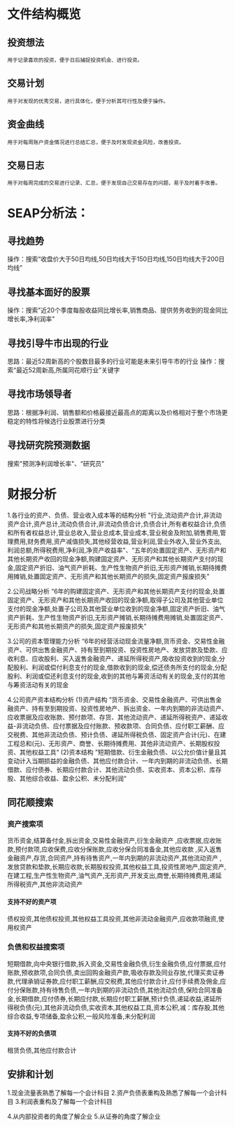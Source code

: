 # 文件结构概览
## 投资想法
    用于记录喜欢的投资，便于日后捕捉投资机会、进行投资。

## 交易计划
    用于对发现的优秀交易，进行具体化，便于分析其可行性及便于操作。

## 资金曲线
    用于对每周账户资金情况进行总结汇总，便于及时发现资金风险，改善投资。

## 交易日志
    用于对每周完成的交易进行记录、汇总，便于发现自己交易存在的问题，易于及时着手改善。

# SEAP分析法：
## 寻找趋势
操作：搜索“收盘价大于50日均线,50日均线大于150日均线,150日均线大于200日均线”
## 寻找基本面好的股票
操作：搜索"近20个季度每股收益同比增长率,销售商品、提供劳务收到的现金同比增长率,净利润率"
## 寻找引导牛市出现的行业
思路：最近52周新高的个股数目最多的行业可能是未来引导牛市的行业
操作：搜索“最近52周新高,所属同花顺行业”关键字

## 寻找市场领导者
思路：根据净利润、销售额和价格最接近最高点的距离以及价格相对于整个市场更稳定的特性将候选行业股票进行分类

## 寻找研究院预测数据
搜索"预测净利润增长率"、“研究员”

# 财报分析
1.各行业的资产、负债、营业收入成本等的结构分析
"行业,流动资产合计,非流动资产合计,资产总计,流动负债合计,非流动负债合计,负债合计,所有者权益合计,负债和所有者权益总计,营业总收入,营业总成本,营业成本,营业税金及附加,销售费用,管理费用,财务费用,资产减值损失,其他经营收益,营业利润,营业外收入,营业外支出,利润总额,所得税费用,净利润,净资产收益率"、“五年的处置固定资产、无形资产和其他长期资产收回的现金净额,购建固定资产、无形资产和其他长期资产支付的现金,固定资产折旧、油气资产折耗、生产性生物资产折旧,无形资产摊销,长期待摊费用摊销,处置固定资产、无形资产和其他长期资产的损失,固定资产报废损失”

2.公司战略分析
“6年的购建固定资产、无形资产和其他长期资产支付的现金,处置固定资产、无形资产和其他长期资产收回的现金净额,取得子公司及其他营业单位支付的现金净额,处置子公司及其他营业单位收到的现金净额,固定资产折旧、油气资产折耗、生产性生物资产折旧,无形资产摊销,长期待摊费用摊销,处置固定资产、无形资产和其他长期资产的损失,固定资产报废损失”

3.公司的资本管理能力分析
“6年的经营活动现金流量净额,货币资金、交易性金融资产、可供出售金融资产、持有至到期投资、投资性房地产、发放贷款及垫款、应收利息、应收股利、买入返售金融资产、递延所得税资产,吸收投资收到的现金,分配股利、利润或偿付利息支付的现金,借款收到的现金,偿还债务所支付的现金,分配股利、利润或偿还利息支付的现金,收到的其他与筹资活动有关的现金,支付的其他与筹资活动有关的现金

4.公司资产资本结构分析
(1)资产结构
  ”货币资金、交易性金融资产、可供出售金融资产、持有至到期投资、投资性房地产、拆出资金、一年内到期的非流动资产、应收票据及应收账款、预付款项、存货、其他流动资产、递延所得税资产、递延收益-非流动负债、应付票据及应付账款、预收款项、合同负债、应付职工薪酬、应交税费、其他非流动负债、预计负债、递延所得税负债、固定资产合计(元)、在建工程总和(元)、无形资产、商誉、长期待摊费用、其他非流动资产、长期股权投资、其他权益工具“
(2)资本结构
  ”短期借款、衍生金融负债、以公允价值计量且其变动计入当期损益的金融负债、其他应付款合计、一年内到期的非流动负债、长期借款、应付债券、长期应付款合计、其他流动负债、实收资本、资本公积、库存股、其他综合收益、盈余公积、未分配利润“
## 同花顺搜索
### 资产搜索项
货币资金,结算备付金,拆出资金,交易性金融资产,衍生金融资产 ,应收票据,应收账款,预付款项,应收保费,应收分保账款,应收分保合同准备金,其他应收款 ,买入返售金融资产,存货,合同资产,持有待售资产,一年内到期的非流动资产,其他流动资产 ,发放贷款和垫款,长期应收款,长期股权投资,其他权益工具,投资性房地产,固定资产,在建工程,生产性生物资产,油气资产,无形资产,开发支出,商誉,长期待摊费用,递延所得税资产,其他非流动资产

#### 支持不好的资产项
债权投资,其他债权投资,其他权益工具投资,其他非流动金融资产,应收款项融资,使用权资产

### 负债和权益搜索项
短期借款,向中央银行借款,拆入资金,交易性金融负债,衍生金融负债,应付票据,应付账款,预收款项,合同负债,卖出回购金融资产款,吸收存款及同业存放,代理买卖证券款,代理承销证券款,应付职工薪酬,应交税费,其他应付款合计,应付手续费及佣金,应付分保账款,持有待售负债,一年内到期的非流动负债,其他流动负债,保险合同准备金,长期借款,应付债券,长期应付款,长期应付职工薪酬,预计负债,递延收益,递延所得税负债(元),其他非流动负债,实收资本,其他权益工具,资本公积,减：库存股,其他综合收益,专项储备,盈余公积,一般风险准备,未分配利润

#### 支持不好的负债项
租赁负债,其他应付款合计

## 安排和计划
1.现金流量表熟悉了解每一个会计科目
2.资产负债表重构及熟悉了解每一个会计科目
3.利润表重构及了解每一个会计科目

4.从内部投资者的角度了解企业
5.从证券的角度了解企业









